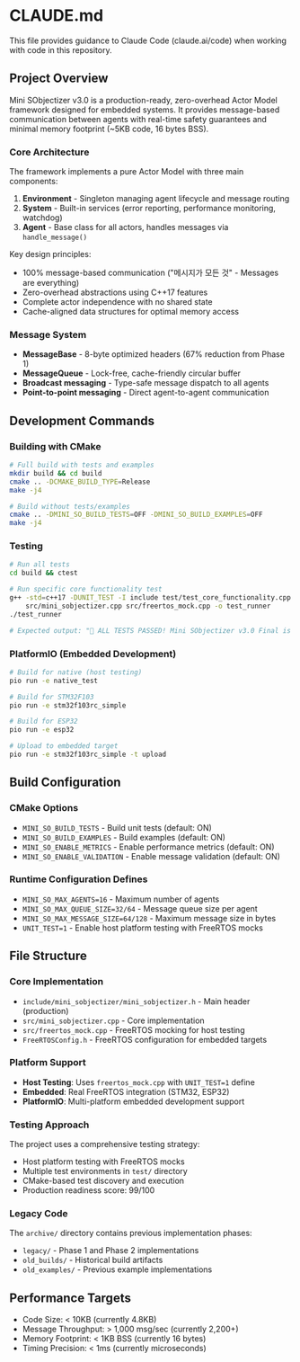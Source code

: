 # CLAUDE.md

This file provides guidance to Claude Code (claude.ai/code) when working with code in this repository.

## Project Overview

Mini SObjectizer v3.0 is a production-ready, zero-overhead Actor Model framework designed for embedded systems. It provides message-based communication between agents with real-time safety guarantees and minimal memory footprint (~5KB code, 16 bytes BSS).

### Core Architecture

The framework implements a pure Actor Model with three main components:

1. **Environment** - Singleton managing agent lifecycle and message routing
2. **System** - Built-in services (error reporting, performance monitoring, watchdog)  
3. **Agent** - Base class for all actors, handles messages via `handle_message()`

Key design principles:
- 100% message-based communication ("메시지가 모든 것" - Messages are everything)
- Zero-overhead abstractions using C++17 features
- Complete actor independence with no shared state
- Cache-aligned data structures for optimal memory access

### Message System

- **MessageBase** - 8-byte optimized headers (67% reduction from Phase 1)
- **MessageQueue** - Lock-free, cache-friendly circular buffer
- **Broadcast messaging** - Type-safe message dispatch to all agents
- **Point-to-point messaging** - Direct agent-to-agent communication

## Development Commands

### Building with CMake
```bash
# Full build with tests and examples
mkdir build && cd build
cmake .. -DCMAKE_BUILD_TYPE=Release
make -j4

# Build without tests/examples
cmake .. -DMINI_SO_BUILD_TESTS=OFF -DMINI_SO_BUILD_EXAMPLES=OFF
make -j4
```

### Testing
```bash
# Run all tests
cd build && ctest

# Run specific core functionality test
g++ -std=c++17 -DUNIT_TEST -I include test/test_core_functionality.cpp \
    src/mini_sobjectizer.cpp src/freertos_mock.cpp -o test_runner
./test_runner

# Expected output: "🎉 ALL TESTS PASSED! Mini SObjectizer v3.0 Final is working correctly. 🎉"
```

### PlatformIO (Embedded Development)
```bash
# Build for native (host testing)
pio run -e native_test

# Build for STM32F103
pio run -e stm32f103rc_simple

# Build for ESP32
pio run -e esp32

# Upload to embedded target
pio run -e stm32f103rc_simple -t upload
```

## Build Configuration

### CMake Options
- `MINI_SO_BUILD_TESTS` - Build unit tests (default: ON)
- `MINI_SO_BUILD_EXAMPLES` - Build examples (default: ON)
- `MINI_SO_ENABLE_METRICS` - Enable performance metrics (default: ON)
- `MINI_SO_ENABLE_VALIDATION` - Enable message validation (default: ON)

### Runtime Configuration Defines
- `MINI_SO_MAX_AGENTS=16` - Maximum number of agents
- `MINI_SO_MAX_QUEUE_SIZE=32/64` - Message queue size per agent
- `MINI_SO_MAX_MESSAGE_SIZE=64/128` - Maximum message size in bytes
- `UNIT_TEST=1` - Enable host platform testing with FreeRTOS mocks

## File Structure

### Core Implementation
- `include/mini_sobjectizer/mini_sobjectizer.h` - Main header (production)
- `src/mini_sobjectizer.cpp` - Core implementation
- `src/freertos_mock.cpp` - FreeRTOS mocking for host testing
- `FreeRTOSConfig.h` - FreeRTOS configuration for embedded targets

### Platform Support
- **Host Testing**: Uses `freertos_mock.cpp` with `UNIT_TEST=1` define
- **Embedded**: Real FreeRTOS integration (STM32, ESP32)
- **PlatformIO**: Multi-platform embedded development support

### Testing Approach
The project uses a comprehensive testing strategy:
- Host platform testing with FreeRTOS mocks
- Multiple test environments in `test/` directory
- CMake-based test discovery and execution
- Production readiness score: 99/100

### Legacy Code
The `archive/` directory contains previous implementation phases:
- `legacy/` - Phase 1 and Phase 2 implementations
- `old_builds/` - Historical build artifacts
- `old_examples/` - Previous example implementations

## Performance Targets

- Code Size: < 10KB (currently 4.8KB)
- Message Throughput: > 1,000 msg/sec (currently 2,200+)
- Memory Footprint: < 1KB BSS (currently 16 bytes)
- Timing Precision: < 1ms (currently microseconds)